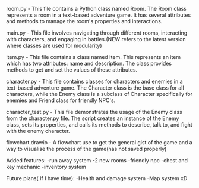 room.py - This file contains a Python class named Room. The Room class represents a room in a text-based adventure game. It has several attributes and methods to manage the room's properties and interactions.

main.py - This file involves navigating through different rooms, interacting with characters, and engaging in battles.(NEW refers to the latest version where classes are used for modularity)

item.py - This file contains a class named Item. This represents an item which has two attributes: name and description. The class provides methods to get and set the values of these attributes.

character.py - This file contains classes for characters and enemies in a text-based adventure game. The Character class is the base class for all characters, while the Enemy class is a subclass of Character specifically for enemies and Friend class for friendly NPC's.

character_test.py - This file demonstrates the usage of the Enemy class from the character.py file. The script creates an instance of the Enemy class, sets its properties, and calls its methods to describe, talk to, and fight with the enemy character.

flowchart.drawio - A flowchart use to get the general gist of the game and a way to visualise the process of the game(has not saved properly)


Added features:
-run away system
-2 new rooms
-friendly npc
-chest and key mechanic
-inventory system


Future plans( If I have time):
-Health and damage system
-Map system xD
